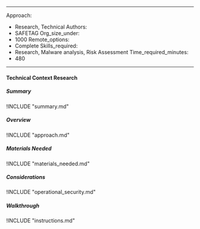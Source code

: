 
---
Approach:
- Research, Technical
Authors:
- SAFETAG
Org_size_under:
- 1000
Remote_options:
- Complete
Skills_required:
- Research, Malware analysis, Risk Assessment
Time_required_minutes:
- 480

---

#### Technical Context Research

##### Summary
!INCLUDE "summary.md"

##### Overview
!INCLUDE "approach.md"

##### Materials Needed
!INCLUDE "materials_needed.md"

##### Considerations
!INCLUDE "operational_security.md"

##### Walkthrough
!INCLUDE "instructions.md"
